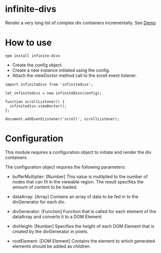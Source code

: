 # infinite-divs

Render a very long list of complex div containers incrementally. 
See [Demo](https://supreetpal.in/infinite-divs)

# How to use

` npm install infinite-divs `

- Create the config object.
- Create a new instance initiated using the config.
- Attach the viewDoctor method call to the scroll event listener. 

```
import infiniteDivs from 'infinitedivs';

let infinitedivs = new infiniteDivs(config);

function scrollListener() {
  infinitedivs.viewDoctor();
};

document.addEventListener('scroll', scrollListener);

```

# Configuration

This module requires a configuration object to initiate and render the 
div containers. 

The configuration object requires the following parameters:

- bufferMultiplier: [Number] 
This value is multiplied to the number of nodes that can fit in the viewable 
region. The result specifies the amount of content to be loaded. 

- dataArray: [Array] 
Contains an array of data to be fed in to the divGenerator for each div.

- divGenerator: [Function] 
Function that is called for each element of the dataArray and converts it to 
a DOM Element.

- divHeight: [Number] 
Specifies the height of each DOM Element that is created by the divGenerator
in pixels.

- rootElement: [DOM Element] 
Contains the element to which generated elements should be added as children.
